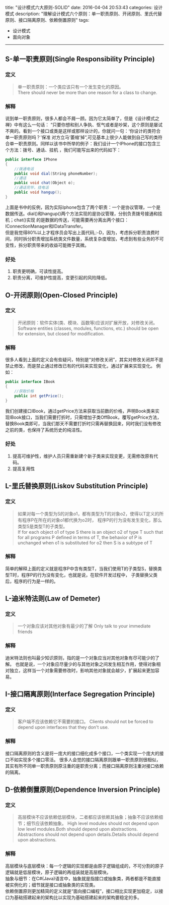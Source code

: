 title: "设计模式六大原则-SOLID" 
date: 2016-04-04 20:53:43 
categories: 设计模式 
description: "理解设计模式六个原则：单一职责原则、开闭原则、里氏代替原则、接口隔离原则、依赖倒置原则"
tags:
- 设计模式
- 面向对象
---
## S-单一职责原则(Single Responsibility Principle)

### 定义
> 单一职责原则：一个类应该只有一个发生变化的原因。  
> There should never be more than one reason for a class to change.

### 解释
  说到单一职责原则，很多人都会不屑一顾。因为它太简单了，但是《设计模式之禅》中有这么一句话：
“只要你想和别人争执、怄气或者是吵架，这个原则是屡试不爽的。看到一个接口或类是这样或那样设计的，你就问一句：‘你设计的类符合单一职责原则吗？’保准
对方立马‘萎缩’掉”,可见基本上很少人能做到自己写的类符合单一职责原则。同样以该书中所举的例子：我们设计一个IPhone的接口包含三个方法：拨号、通话、挂机
，我们可能写出来的代码如下：
``` csharp
public interface IPhone 
{
    //拨通电话
    public void dial(String phoneNumber);
    //通话
    public void chat(Object o);
    //通话完毕，挂电话
    public void hangup();
}
```
上面是书中的反例，因为实际Iphone包含了两个职责：一个是协议管理，一个是数据传送。dial()和hangup()两个方法实现的是协议管理，分别负责拨号接通和挂机；chat()实现
的是数据的传送，可能需要再分离出两个接口：IConnectionManager和IDataTransfer。     
但是我觉得80%以上才程序员会写出上面代码,:-D，因为，考虑拆分职责浪费时间，同时拆分职责增加系统类文件数量，系统复杂度增加，考虑到有些业务的不可变性，拆分职责带来的收益可能微乎其微。

### 好处
1. 职责更明确，可读性提高。
2. 职责分离，可维护性提高，变更引起的风险降低。

## O-开闭原则(Open-Closed Principle)

### 定义
> 开闭原则：软件实体(类、模块、函数等)应该对扩展开放，对修改关闭。   
> Software entities (classes, modules, functions, etc.) should be open for extension, but closed for modification.

### 解释
   很多人看到上面的定义会有些疑问，特别是“对修改关闭”，其实对修改关闭并不是禁止修改，而是禁止通过修改已有的代码来实现变化，通过扩展来实现变化。
例如：
```csharp
public interface IBook
{
    //获取价格
    public int getPrice();
}
```
我们创建接口IBook，通过getPrice方法来获取当前数的价格，声明Book类来实现IBook接口，当我们需要打折时，只需增加子类OffBook，覆写getPrice方法，   
替换Book类即可，当我们那天不需要打折时只需再替换回来，同时我们没有修改之前的类，也保持了系统历史的纯洁性。

### 好处
1. 提高可维护性，维护人员只需重新建个新子类来实现变更，无需修改原有代码。
2. 提高复用性

## L-里氏替换原则(Liskov Substitution Principle)

### 定义
> 如果对每一个类型为S的对象o1，都有类型为T的对象o2，使得以T定义的所有程序P在所在的对象o1都代换为o2时，
> 程序P的行为没有发生变化，那么类型S是类型T的子类型。   
> If for each object o1 of type S there is an object o2 of type T such that for all programs P defined in terms of T, 
> the behavior of P is unchanged when o1 is substituted for o2 then S is a subtype of T

### 解释
  简单的解释上面的定义就是程序P中含有类型T，当我们使用T的子类型S，替换类型T时，程序P的行为没有变化，也就是说，在软件开发过程中，
子类替换父类后，程序的行为是一样的。

## L-迪米特法则(Law of Demeter)

### 定义
> 一个对象应该对其他对象有最少的了解
> Only talk to your immediate friends
### 解释
 迪米特法则也叫最少知识原则，指的是一个对象应当对其他对象有尽可能少的了解。
也就是说，一个对象应尽量少的与其他对象之间发生相互作用，使得对象相对独立，这样当一个对象需要修改时，影响其他对象就会越少，扩展起来更加容易。

## I-接口隔离原则(Interface Segregation Principle)

### 定义
> 客户端不应该依赖它不需要的接口。
> Clients should not be forced to depend upon interfaces that they don't use.

### 解释
  接口隔离原则的含义是将一庞大的接口细化成多个接口，一个类实现一个庞大的接口不如实现多个接口零活。
很多人会觉的接口隔离原则跟单一职责原则很相似，其实有所不同单一职责原则原注重的是职责分离；而接口隔离原则注重对接口依赖的隔离。

## D-依赖倒置原则(Dependence Inversion Principle)

### 定义
> 高层模块不应该依赖低层模块，二者都应该依赖其抽象；抽象不应该依赖细节；细节应该依赖抽象。
> High level modules should not depend upon low level modules.Both should depend upon abstractions.
Abstractions should not depend upon details.Details should depend upon abstractions.

### 解释
高层模块与底层模块：每一个逻辑的实现都是由原子逻辑组成的，不可分割的原子逻辑就是低层模块，原子逻辑的再组装就是高层模块。  
抽象与细节：在C#(Java)语言中，抽象就是指接口或抽象类，两者都是不能直接被实例化的；细节就是接口或抽象类的实现类。  
依赖倒置原则更加精简的定义就是“面向接口编程”，接口相比实现更加稳定，以接口为基础搭建起来的架构比以实现为基础搭建起来的架构要稳定的多。  
